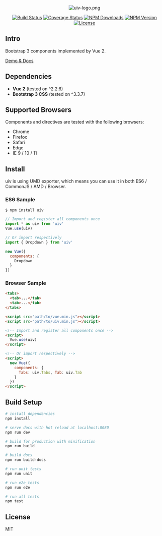 <p align="center">
<img src="https://raw.githubusercontent.com/wxsms/wxsms-img-holder/master/uiv-logo.png" alt="uiv-logo.png">
</p>

<p align="center">
<a href="https://travis-ci.org/wxsms/uiv"><img src="https://travis-ci.org/wxsms/uiv.svg?branch=master" alt="Build Status"></a>
<a href="https://coveralls.io/github/wxsms/uiv?branch=master"><img src="https://coveralls.io/repos/github/wxsms/uiv/badge.svg?branch=master" alt="Coverage Status"></a>
<a href="https://www.npmjs.com/package/uiv"><img src="https://img.shields.io/npm/dm/uiv.svg" alt="NPM Downloads"></a>
<a href="https://www.npmjs.com/package/uiv"><img src="https://img.shields.io/npm/v/uiv.svg" alt="NPM Version"></a>
<a href="https://github.com/wxsms/uiv"><img src="https://img.shields.io/github/license/wxsms/uiv.svg" alt="License"></a>
</p>

## Intro

Bootstrap 3  components implemented by Vue 2.

[Demo & Docs](https://uiv.wxsm.space)

## Dependencies

* **Vue 2** (tested on ^2.2.6)
* **Bootstrap 3 CSS** (tested on ^3.3.7)

## Supported Browsers

Components and directives are tested with the following browsers:

* Chrome
* Firefox
* Safari
* Edge
* IE 9 / 10 / 11

## Install

uiv is using UMD exporter, which means you can use it in both ES6 / CommonJS / AMD / Browser.

### ES6 Sample

```js
$ npm install uiv

// Import and register all components once
import * as uiv from 'uiv'
Vue.use(uiv)

// Or import respectively
import { Dropdown } from 'uiv'

new Vue({
  components: {
    Dropdown
  }
})
```

### Browser Sample

```html
<tabs>
  <tab>...</tab>
  <tab>...</tab>
</tabs>

<script src="path/to/vue.min.js"></script>
<script src="path/to/uiv.min.js"></script>

<!-- Import and register all components once -->
<script>
  Vue.use(uiv)
</script>

<!-- Or import respectively -->
<script>
  new Vue({
    components: {
      Tabs: uiv.Tabs, Tab: uiv.Tab
    }
  })
</script>
```

## Build Setup

```bash
# install dependencies
npm install

# serve docs with hot reload at localhost:8080
npm run dev

# build for production with minification
npm run build

# build docs
npm run build-docs

# run unit tests
npm run unit

# run e2e tests
npm run e2e

# run all tests
npm test
```

## License

MIT
